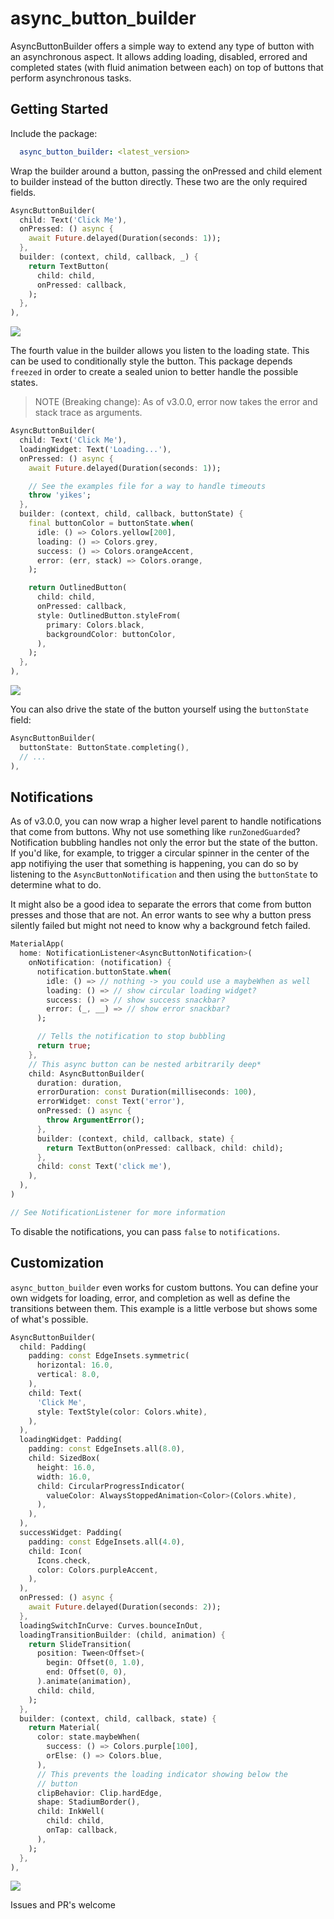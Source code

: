 # async_button_builder

AsyncButtonBuilder offers a simple way to extend any type of button with an asynchronous aspect. It allows adding loading, disabled, errored and completed states (with fluid animation between each) on top of buttons that perform asynchronous tasks.

## Getting Started

Include the package:

```yaml
  async_button_builder: <latest_version>
```

Wrap the builder around a button, passing the onPressed and child element to builder instead of the button directly. These two are the only required fields.

```dart
AsyncButtonBuilder(
  child: Text('Click Me'),
  onPressed: () async {
    await Future.delayed(Duration(seconds: 1));
  },
  builder: (context, child, callback, _) {
    return TextButton(
      child: child,
      onPressed: callback,
    );
  },
),
```

<p>  
 <img src="https://github.com/Nolence/async_button_builder/blob/main/screenshots/ezgif-7-61c436edaec2.gif?raw=true"/>
</p>

The fourth value in the builder allows you listen to the loading state. This can be used to conditionally style the button. This package depends `freezed` in order to create a sealed union to better handle the possible states.

> NOTE (Breaking change): As of v3.0.0, error now takes the error and stack trace as arguments.

```dart
AsyncButtonBuilder(
  child: Text('Click Me'),
  loadingWidget: Text('Loading...'),
  onPressed: () async {
    await Future.delayed(Duration(seconds: 1));

    // See the examples file for a way to handle timeouts
    throw 'yikes';
  },
  builder: (context, child, callback, buttonState) {
    final buttonColor = buttonState.when(
      idle: () => Colors.yellow[200],
      loading: () => Colors.grey,
      success: () => Colors.orangeAccent,
      error: (err, stack) => Colors.orange,
    );

    return OutlinedButton(
      child: child,
      onPressed: callback,
      style: OutlinedButton.styleFrom(
        primary: Colors.black,
        backgroundColor: buttonColor,
      ),
    );
  },
),
```

<p>  
 <img src="https://github.com/Nolence/async_button_builder/blob/main/screenshots/ezgif-7-a971c6afaabf.gif?raw=true"/>
</p>

You can also drive the state of the button yourself using the  `buttonState` field:

```dart
AsyncButtonBuilder(
  buttonState: ButtonState.completing(),
  // ...
),
```

## Notifications

As of v3.0.0, you can now wrap a higher level parent to handle notifications that come from buttons. Why not use something like `runZonedGuarded`? Notification bubbling handles not only the error but the state of the button. If you'd like, for example, to trigger a circular spinner in the center of the app notifiying the user that something is happening, you can do so by listening to the `AsyncButtonNotification` and then using the `buttonState` to determine what to do.

It might also be a good idea to separate the errors that come from button presses and those that are not. An error wants to see why a button press silently failed but might not need to know why a background fetch failed.

```dart
MaterialApp(
  home: NotificationListener<AsyncButtonNotification>(
    onNotification: (notification) {
      notification.buttonState.when(
        idle: () => // nothing -> you could use a maybeWhen as well
        loading: () => // show circular loading widget?
        success: () => // show success snackbar?
        error: (_, __) => // show error snackbar?
      );

      // Tells the notification to stop bubbling
      return true;
    },
    // This async button can be nested arbitrarily deep*
    child: AsyncButtonBuilder(
      duration: duration,
      errorDuration: const Duration(milliseconds: 100),
      errorWidget: const Text('error'),
      onPressed: () async {
        throw ArgumentError();
      },
      builder: (context, child, callback, state) {
        return TextButton(onPressed: callback, child: child);
      },
      child: const Text('click me'),
    ),
  ),
)

// See NotificationListener for more information
```

To disable the notifications, you can pass `false` to `notifications`.

## Customization

`async_button_builder` even works for custom buttons. You can define your own widgets for loading, error, and completion as well as define the transitions between them. This example is a little verbose but shows some of what's possible.


```dart
AsyncButtonBuilder(
  child: Padding(
    padding: const EdgeInsets.symmetric(
      horizontal: 16.0,
      vertical: 8.0,
    ),
    child: Text(
      'Click Me',
      style: TextStyle(color: Colors.white),
    ),
  ),
  loadingWidget: Padding(
    padding: const EdgeInsets.all(8.0),
    child: SizedBox(
      height: 16.0,
      width: 16.0,
      child: CircularProgressIndicator(
        valueColor: AlwaysStoppedAnimation<Color>(Colors.white),
      ),
    ),
  ),
  successWidget: Padding(
    padding: const EdgeInsets.all(4.0),
    child: Icon(
      Icons.check,
      color: Colors.purpleAccent,
    ),
  ),
  onPressed: () async {
    await Future.delayed(Duration(seconds: 2));
  },
  loadingSwitchInCurve: Curves.bounceInOut,
  loadingTransitionBuilder: (child, animation) {
    return SlideTransition(
      position: Tween<Offset>(
        begin: Offset(0, 1.0),
        end: Offset(0, 0),
      ).animate(animation),
      child: child,
    );
  },
  builder: (context, child, callback, state) {
    return Material(
      color: state.maybeWhen(
        success: () => Colors.purple[100],
        orElse: () => Colors.blue,
      ),
      // This prevents the loading indicator showing below the
      // button
      clipBehavior: Clip.hardEdge,
      shape: StadiumBorder(),
      child: InkWell(
        child: child,
        onTap: callback,
      ),
    );
  },
),
```

<p>  
 <img src="https://github.com/Nolence/async_button_builder/blob/main/screenshots/ezgif-7-4088c909ba83.gif?raw=true"/>
</p>

Issues and PR's welcome